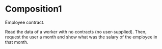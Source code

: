 # Composition1
Employee contract.

Read the data of a worker with no contracts (no user-supplied).
Then, request the user a month and show what was the salary of the employee in that month.
